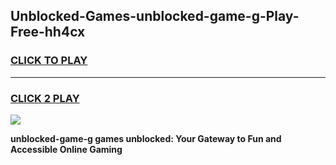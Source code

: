 
## Unblocked-Games-unblocked-game-g-Play-Free-hh4cx
<h3>
<a href="https://premium76.site?title=unblocked-game-g&ref=19M">CLICK TO PLAY</a></h3>
<hr>

<h3>
<a href="https://premium76.site?title=unblocked-game-g&ref=19M">CLICK 2 PLAY</a>
  
</h3>

<a href="https://premium76.site?title=unblocked-game-g&ref=19M"><img src="https://clearcache.store/games.png"></a>


**unblocked-game-g games unblocked: Your Gateway to Fun and Accessible Online Gaming**
